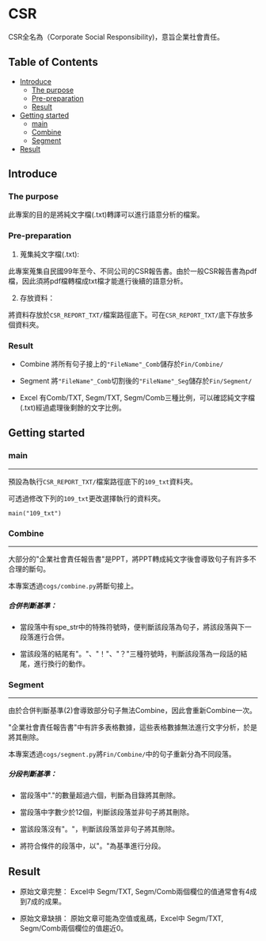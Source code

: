 # <h1> CSR 
CSR全名為（Corporate Social Responsibility)，意旨企業社會責任。

## <h2> Table of Contents </h2>
- [Introduce](#Introduce)
	- [The purpose](#The-purpose)
	- [Pre-preparation](#Pre-preparation)
	- [Result](#Result)
- [Getting started](#Getting-started)
	- [main](#main)
	- [Combine](#Combine)
	- [Segment](#Segment)
- [Result](#Result)

## Introduce 

### The purpose
此專案的目的是將純文字檔(.txt)轉譯可以進行語意分析的檔案。

### Pre-preparation
1. 蒐集純文字檔(.txt):

此專案蒐集自民國99年至今、不同公司的CSR報告書。由於一般CSR報告書為pdf檔，因此須將pdf檔轉檔成txt檔才能進行後續的語意分析。

2. 存放資料：

將資料存放於`CSR_REPORT_TXT/`檔案路徑底下。可在`CSR_REPORT_TXT/`底下存放多個資料夾。

### Result
-  Combine
將所有句子接上的`"FileName"_Comb`儲存於`Fin/Combine/`

- Segment
將`"FileName"_Comb`切割後的`"FileName"_Seg`儲存於`Fin/Segment/`

- Excel
有Comb/TXT, Segm/TXT, Segm/Comb三種比例，可以確認純文字檔(.txt)經過處理後剩餘的文字比例。

## Getting started
### main

----------

預設為執行`CSR_REPORT_TXT/`檔案路徑底下的`109_txt`資料夾。

可透過修改下列的`109_txt`更改選擇執行的資料夾。

```
main("109_txt")
```

### Combine

----------

大部分的"企業社會責任報告書"是PPT，將PPT轉成純文字後會導致句子有許多不合理的斷句。

本專案透過`cogs/combine.py`將斷句接上。

##### 合併判斷基準：
- 當段落中有spe_str中的特殊符號時，便判斷該段落為句子，將該段落與下一段落進行合併。

- 當該段落的結尾有"。"、"！"、"？"三種符號時，判斷該段落為一段話的結尾，進行換行的動作。

### Segment

----------


由於合併判斷基準(2)會導致部分句子無法Combine，因此會重新Combine一次。

"企業社會責任報告書"中有許多表格數據，這些表格數據無法進行文字分析，於是將其刪除。

本專案透過`cogs/segment.py`將`Fin/Combine/`中的句子重新分為不同段落。


##### 分段判斷基準：
- 當段落中"."的數量超過六個，判斷為目錄將其刪除。

- 當段落中字數少於12個，判斷該段落並非句子將其刪除。

- 當該段落沒有"。"，判斷該段落並非句子將其刪除。

- 將符合條件的段落中，以"。"為基準進行分段。


## Result
- 原始文章完整：
Excel中 Segm/TXT, Segm/Comb兩個欄位的值通常會有4成到7成的成果。

- 原始文章缺損：
原始文章可能為空值或亂碼，Excel中 Segm/TXT, Segm/Comb兩個欄位的值趨近0。


